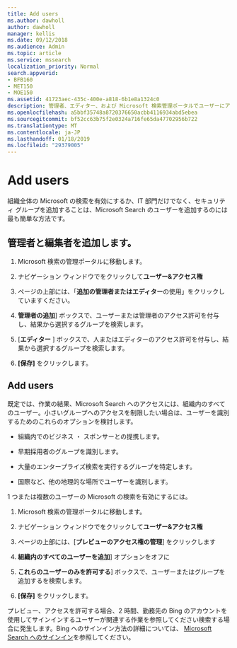 ```yaml
---
title: Add users
ms.author: dawholl
author: dawholl
manager: kellis
ms.date: 09/12/2018
ms.audience: Admin
ms.topic: article
ms.service: mssearch
localization_priority: Normal
search.appverid:
- BFB160
- MET150
- MOE150
ms.assetid: 41723aec-435c-400e-a818-6b1e8a1324c0
description: 管理者、エディター、および Microsoft 検索管理ポータルでユーザーにアクセス許可とロールを割り当てる
ms.openlocfilehash: a5bbf35748a8720376650acbb4116934abd5ebea
ms.sourcegitcommit: bf52cc63b75f2e0324a716fe65da47702956b722
ms.translationtype: MT
ms.contentlocale: ja-JP
ms.lasthandoff: 01/18/2019
ms.locfileid: "29379005"
---
```

# <a name="add-users"></a>Add users

組織全体の Microsoft の検索を有効にするか、IT 部門だけでなく、セキュリティ グループを追加することは、Microsoft Search のユーザーを追加するのには最も簡単な方法です。
  
## <a name="add-admins-and-editors"></a>管理者と編集者を追加します。

1. Microsoft 検索の管理ポータルに移動します。
    
2. ナビゲーション ウィンドウでをクリックして**ユーザー&amp;アクセス権**
    
3. ページの上部には、「**追加の管理者またはエディター**の使用」をクリックしていますください。
    
4. **管理者の追加**] ボックスで、ユーザーまたは管理者のアクセス許可を付与し、結果から選択するグループを検索します。 
    
5. [**エディター** ] ボックスで、人またはエディターのアクセス許可を付与し、結果から選択するグループを検索します。 
    
6. **[保存]** をクリックします。
    
## <a name="add-users"></a>Add users

既定では、作業の結果、Microsoft Search へのアクセスには、組織内のすべてのユーザー。小さいグループへのアクセスを制限したい場合は、ユーザーを識別するためのこれらのオプションを検討します。
  
- 組織内でのビジネス ・ スポンサーとの提携します。
    
- 早期採用者のグループを識別します。
    
- 大量のエンタープライズ検索を実行するグループを特定します。
    
- 国際など、他の地理的な場所でユーザーを識別します。
    
1 つまたは複数のユーザーの Microsoft の検索を有効にするには。
  
1. Microsoft 検索の管理ポータルに移動します。
    
2. ナビゲーション ウィンドウでをクリックして**ユーザー&amp;アクセス権**
    
3. ページの上部には、[**プレビューのアクセス権の管理**] をクリックします
    
4. **組織内のすべてのユーザーを追加**] オプションをオフに 
    
5. **これらのユーザーのみを許可する**] ボックスで、ユーザーまたはグループを追加するを検索します。 
    
6. **[保存]** をクリックします。
    
プレビュー、アクセスを許可する場合、2 時間、勤務先の Bing のアカウントを使用してサインインするユーザーが関連する作業を参照してください検索する場合に発生します。Bing へのサインイン方法の詳細については、 [Microsoft Search へのサインイン](use/sign-in.md)を参照してください。